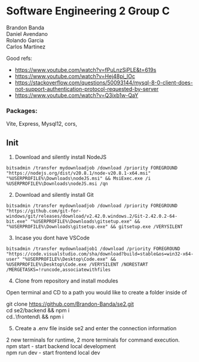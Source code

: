 # Software Engineering 2 Group C

Brandon Banda  
Daniel Avendano  
Rolando Garcia  
Carlos Martinez  

Good refs:  
- https://www.youtube.com/watch?v=fPuLnzSjPLE&t=619s  
- https://www.youtube.com/watch?v=Hej48pi_lOc  
- https://stackoverflow.com/questions/50093144/mysql-8-0-client-does-not-support-authentication-protocol-requested-by-server  
- https://www.youtube.com/watch?v=Q3ixb1w-QaY  

### Packages:  
Vite, Express, Mysql12, cors,

## Init

1. Download and silently install NodeJS

```
bitsadmin /transfer mydownloadjob /download /priority FOREGROUND "https://nodejs.org/dist/v20.8.1/node-v20.8.1-x64.msi" "%USERPROFILE%\Downloads\nodeJS.msi" && MsiExec.exe /i %USERPROFILE%\Downloads\nodeJS.msi /qn
```
2. Download and silently install Git

```
bitsadmin /transfer mydownloadjob /download /priority FOREGROUND "https://github.com/git-for-windows/git/releases/download/v2.42.0.windows.2/Git-2.42.0.2-64-bit.exe" "%USERPROFILE%\Downloads\gitsetup.exe" && "%USERPROFILE%\Downloads\gitsetup.exe" && gitsetup.exe /VERYSILENT
```

3. Incase you dont have VSCode

```
bitsadmin /transfer mydownloadjob1 /download /priority FOREGROUND "https://code.visualstudio.com/sha/download?build=stable&os=win32-x64-user" "%USERPROFILE%\Desktop\Code.exe" && %USERPROFILE%\Desktop\Code.exe /VERYSILENT /NORESTART /MERGETASKS=!runcode,associatewithfiles
```

4. Clone from repository and install modules  

Open terminal and CD to a path you would like to create a folder inside of  

git clone https://github.com/Brandon-Banda/se2.git  
cd se2/backend && npm i  
cd..\frontend\ && npm i

5. Create a .env file inside se2 and enter the connection information

2 new terminals for runtime, 2 more terminals for command execution.  
npm start - start backend local development  
npm run dev - start frontend local dev
